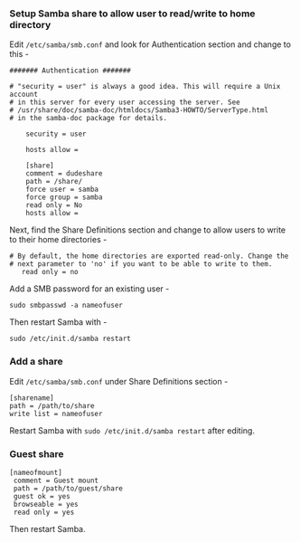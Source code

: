 ### Setup Samba share to allow user to read/write to home directory

Edit `/etc/samba/smb.conf` and look for Authentication section and
change to this -

    ####### Authentication #######
    
    # "security = user" is always a good idea. This will require a Unix account
    # in this server for every user accessing the server. See
    # /usr/share/doc/samba-doc/htmldocs/Samba3-HOWTO/ServerType.html
    # in the samba-doc package for details.
    
        security = user
    
        hosts allow =
    
        [share]
        comment = dudeshare
        path = /share/
        force user = samba
        force group = samba
        read only = No
        hosts allow =

Next, find the Share Definitions section and change to allow users to
write to their home directories - 

    # By default, the home directories are exported read-only. Change the
    # next parameter to 'no' if you want to be able to write to them.
       read only = no

Add a SMB password for an existing user -

`sudo smbpasswd -a nameofuser`

Then restart Samba with -

`sudo /etc/init.d/samba restart`

### Add a share

Edit `/etc/samba/smb.conf` under Share Definitions section -

    [sharename]
    path = /path/to/share
    write list = nameofuser

Restart Samba with `sudo /etc/init.d/samba restart` after editing.

### Guest share

    [nameofmount]
     comment = Guest mount
     path = /path/to/guest/share
     guest ok = yes
     browseable = yes
     read only = yes

Then restart Samba.
